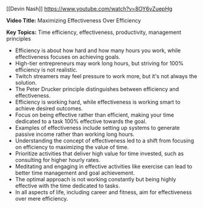 [[Devin Nash]]
https://www.youtube.com/watch?v=8OY6vZuepHg

**Video Title:** Maximizing Effectiveness Over Efficiency

**Key Topics:** Time efficiency, effectiveness, productivity, management principles
- Efficiency is about how hard and how many hours you work, while effectiveness focuses on achieving goals.
- High-tier entrepreneurs may work long hours, but striving for 100% efficiency is not realistic.
- Twitch streamers may feel pressure to work more, but it's not always the solution.
- The Peter Drucker principle distinguishes between efficiency and effectiveness.
- Efficiency is working hard, while effectiveness is working smart to achieve desired outcomes.
- Focus on being effective rather than efficient, making your time dedicated to a task 100% effective towards the goal.
- Examples of effectiveness include setting up systems to generate passive income rather than working long hours.
- Understanding the concept of effectiveness led to a shift from focusing on efficiency to maximizing the value of time.
- Prioritize activities that deliver high value for time invested, such as consulting for higher hourly rates.
- Meditating and engaging in effective activities like exercise can lead to better time management and goal achievement.
- The optimal approach is not working constantly but being highly effective with the time dedicated to tasks.
- In all aspects of life, including career and fitness, aim for effectiveness over mere efficiency.
